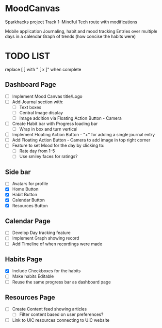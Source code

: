 # MoodCanvas
Sparkhacks project Track 1: Mindful Tech route with modifications


Mobile application 
Journaling, habit and mood tracking
Entries over multiple days in a calendar
Graph of trends (how concise the habits were)




# TODO LIST
replace [ ] with " [ x ]" when complete 
## Dashboard Page
- [ ] Implement Mood Canvas title/Logo
- [ ] Add Journal section with:
  - [ ] Text boxes
  - [ ] Central Image display
  - [ ] Image addition via Floating Action Button - Camera
- [ ] Create Habit bar with Progress loading bar
  - [ ] Wrap in box and turn vertical
- [ ] Implement Floating Action Button - "+" for adding a single journal entry
- [ ] Add Floating Action Button - Camera to add image in top right corner
- [ ] Feature to set Mood for the day by clicking to:
  - [ ] Rate day from 1-5
  - [ ] Use smiley faces for ratings?

## Side bar
- [ ] Avatars for profile
- [x] Home Button
- [x] Habit Button
- [x] Calendar Button
- [x] Resources Button

## Calendar Page
- [ ] Develop Day tracking feature
- [ ] Implement Graph showing record
- [ ] Add Timeline of when recordings were made

## Habits Page
- [x] Include Checkboxes for the habits
- [ ] Make habits Editable
- [ ] Reuse the same progress bar as dashboard page

## Resources Page
- [ ] Create Content feed showing articles
  - [ ] Filter content based on user preferences?
- [ ] Link to UIC resources connecting to UIC website
